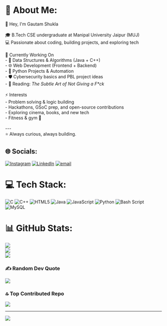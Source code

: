 # 💫 About Me:
 👋 Hey, I'm Gautam Shukla<br><br>🎓 B.Tech CSE undergraduate at Manipal University Jaipur (MUJ)  <br>💻 Passionate about coding, building projects, and exploring tech  <br><br> 🌱 Currently Working On<br>- 🧩 Data Structures & Algorithms (Java + C++)  <br>- 🌐 Web Development (Frontend + Backend)  <br>- 🐍 Python Projects & Automation  <br>- 🛡️ Cybersecurity basics and PBL project ideas  <br>- 📖 Reading: *The Subtle Art of Not Giving a F\*ck*  <br><br> ⚡ Interests<br>- Problem solving & logic building  <br>- Hackathons, GSoC prep, and open-source contributions  <br>- Exploring cinema, books, and new tech  <br>- Fitness & gym 💪  <br><br>---<br>⭐ Always curious, always building.  <br>


## 🌐 Socials:
[![Instagram](https://img.shields.io/badge/Instagram-%23E4405F.svg?logo=Instagram&logoColor=white)](https://instagram.com/gautamshukla_) [![LinkedIn](https://img.shields.io/badge/LinkedIn-%230077B5.svg?logo=linkedin&logoColor=white)](https://linkedin.com/in/gautam-g-shukla-a82251328/) [![email](https://img.shields.io/badge/Email-D14836?logo=gmail&logoColor=white)](mailto:gautamgshukla717@gmail.com) 

# 💻 Tech Stack:
![C](https://img.shields.io/badge/c-%2300599C.svg?style=for-the-badge&logo=c&logoColor=white) ![C++](https://img.shields.io/badge/c++-%2300599C.svg?style=for-the-badge&logo=c%2B%2B&logoColor=white) ![HTML5](https://img.shields.io/badge/html5-%23E34F26.svg?style=for-the-badge&logo=html5&logoColor=white) ![Java](https://img.shields.io/badge/java-%23ED8B00.svg?style=for-the-badge&logo=openjdk&logoColor=white) ![JavaScript](https://img.shields.io/badge/javascript-%23323330.svg?style=for-the-badge&logo=javascript&logoColor=%23F7DF1E) ![Python](https://img.shields.io/badge/python-3670A0?style=for-the-badge&logo=python&logoColor=ffdd54) ![Bash Script](https://img.shields.io/badge/bash_script-%23121011.svg?style=for-the-badge&logo=gnu-bash&logoColor=white) ![MySQL](https://img.shields.io/badge/mysql-4479A1.svg?style=for-the-badge&logo=mysql&logoColor=white)
# 📊 GitHub Stats:
![](https://github-readme-stats.vercel.app/api?username=CodeKnight717&theme=dark&hide_border=false&include_all_commits=false&count_private=false)<br/>
![](https://nirzak-streak-stats.vercel.app/?user=CodeKnight717&theme=dark&hide_border=false)<br/>
![](https://github-readme-stats.vercel.app/api/top-langs/?username=CodeKnight717&theme=dark&hide_border=false&include_all_commits=false&count_private=false&layout=compact)

### ✍️ Random Dev Quote
![](https://quotes-github-readme.vercel.app/api?type=horizontal&theme=radical)

### 🔝 Top Contributed Repo
![](https://github-contributor-stats.vercel.app/api?username=CodeKnight717&limit=5&theme=dark&combine_all_yearly_contributions=true)

---
[![](https://visitcount.itsvg.in/api?id=CodeKnight717&icon=0&color=0)](https://visitcount.itsvg.in)

<!-- Proudly created with GPRM ( https://gprm.itsvg.in ) -->
